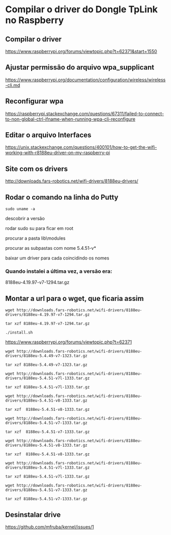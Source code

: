 # Compilar o driver do Dongle TpLink no Raspberry

## Compilar o driver
https://www.raspberrypi.org/forums/viewtopic.php?t=62371&start=1550

## Ajustar permissão do arquivo wpa_supplicant
https://www.raspberrypi.org/documentation/configuration/wireless/wireless-cli.md

## Reconfigurar wpa

https://raspberrypi.stackexchange.com/questions/67311/failed-to-connect-to-non-global-ctrl-ifname-when-running-wpa-cli-reconfigure


## Editar o arquivo Interfaces

https://unix.stackexchange.com/questions/400101/how-to-get-the-wifi-working-with-r8188eu-driver-on-my-raspberry-pi

## Site com os drivers

http://downloads.fars-robotics.net/wifi-drivers/8188eu-drivers/


## Rodar o comando na linha do Putty
````
sudo uname -a
````
descobrir a versão


rodar sudo su para ficar em root

procurar a pasta lib\modules 

procurar as subpastas com nome 5.4.51-v*

baixar um driver para cada coincidindo os nomes



### Quando instalei a última vez, a versão era:
8188eu-4.19.97-v7-1294.tar.gz

## Montar a url para o wget, que ficaria assim
````
wget http://downloads.fars-robotics.net/wifi-drivers/8188eu-drivers/8188eu-4.19.97-v7-1294.tar.gz
````
````
tar xzf 8188eu-4.19.97-v7-1294.tar.gz
````
````
./install.sh
````


https://www.raspberrypi.org/forums/viewtopic.php?t=62371

````
wget http://downloads.fars-robotics.net/wifi-drivers/8188eu-drivers/8188eu-5.4.49-v7-1323.tar.gz
````
````
tar xzf 8188eu-5.4.49-v7-1323.tar.gz
````

````
wget http://downloads.fars-robotics.net/wifi-drivers/8188eu-drivers/8188eu-5.4.51-v7l-1333.tar.gz
````
````
tar xzf 8188eu-5.4.51-v7l-1333.tar.gz
````

````
wget http://downloads.fars-robotics.net/wifi-drivers/8188eu-drivers/8188eu-5.4.51-v8-1333.tar.gz
````
````
tar xzf  8188eu-5.4.51-v8-1333.tar.gz
````

````
wget http://downloads.fars-robotics.net/wifi-drivers/8188eu-drivers/8188eu-5.4.51-v7-1333.tar.gz
````
````
tar xzf  8188eu-5.4.51-v7-1333.tar.gz
````

````
wget http://downloads.fars-robotics.net/wifi-drivers/8188eu-drivers/8188eu-5.4.51-v8-1333.tar.gz
````
````
tar xzf  8188eu-5.4.51-v8-1333.tar.gz
````

````
wget http://downloads.fars-robotics.net/wifi-drivers/8188eu-drivers/8188eu-5.4.51-v7l-1333.tar.gz
````
````
tar xzf 8188eu-5.4.51-v7l-1333.tar.gz
````

````
wget http://downloads.fars-robotics.net/wifi-drivers/8188eu-drivers/8188eu-5.4.51-v7-1333.tar.gz
````
````
tar xzf 8188eu-5.4.51-v7-1333.tar.gz
````

## Desinstalar drive
https://github.com/mfruba/kernel/issues/1
